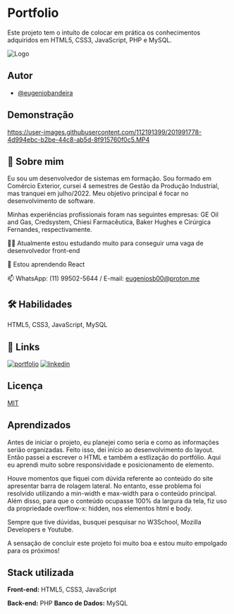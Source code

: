 # Portfolio

Este projeto tem o intuíto de colocar em prática os conhecimentos adquiridos em HTML5, CSS3, JavaScript, PHP e MySQL.

![Logo](https://user-images.githubusercontent.com/112191399/194971618-bd9a2ea2-5eff-4be0-b6de-972c44723585.png)


## Autor

- [@eugeniobandeira](https://github.com/eugeniobandeira)


## Demonstração

https://user-images.githubusercontent.com/112191399/201991778-4d994ebc-b2be-44c8-ab5d-8f915760f0c5.MP4

## 🚀 Sobre mim
Eu sou um desenvolvedor de sistemas em formação. Sou formado em Comércio Exterior, cursei 4 semestres de Gestão da Produção Industrial, mas tranquei em julho/2022. Meu objetivo principal é focar no desenvolvimento de software.

Minhas experiências profissionais foram nas seguintes empresas: GE Oil and Gas, Credsystem, Chiesi Farmacêutica, Baker Hughes e Cirúrgica Fernandes, respectivamente.

👩‍💻 Atualmente estou estudando muito para conseguir uma vaga de desenvolvedor front-end

🧠 Estou aprendendo React


📫 WhatsApp: (11) 99502-5644 / E-mail: eugeniosb00@proton.me


## 🛠 Habilidades
HTML5, CSS3, JavaScript, MySQL


## 🔗 Links
[![portfolio](https://img.shields.io/badge/Projeto-000?style=for-the-badge&logo=ko-fi&logoColor=white)](https://eugeniobandeira.github.io/portfolio/)
[![linkedin](https://img.shields.io/badge/linkedin-0A66C2?style=for-the-badge&logo=linkedin&logoColor=white)](https://www.linkedin.com/in/eugeniosb/)



## Licença

[MIT](https://choosealicense.com/licenses/mit/)


## Aprendizados

Antes de iniciar o projeto, eu planejei como seria e como as informações serião organizadas. Feito isso, dei início ao desenvolvimento do layout.
Então passei a escrever o HTML e também a estlização do portfólio. Aqui eu aprendi muito sobre responsividade e posicionamento de elemento.

Houve momentos que fiquei com dúvida referente ao conteúdo do site apresentar barra de rolagem lateral. No entanto, esse problema foi resolvido utilizando a min-width e max-width para o conteúdo principal. Além disso, para que o conteúdo ocupasse 100% da largura da tela, fiz uso da propriedade overflow-x: hidden, nos elementos html e body.


Sempre que tive dúvidas, busquei pesquisar no W3School, Mozilla Developers e Youtube.

A sensação de concluir este projeto foi muito boa e estou muito empolgado para os próximos!

## Stack utilizada

**Front-end:** HTML5, CSS3, JavaScript

**Back-end:** PHP
**Banco de Dados:** MySQL

